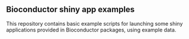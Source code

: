## Bioconductor shiny app examples

This repository contains basic example scripts for launching some shiny 
applications provided in Bioconductor packages, using example data. 
